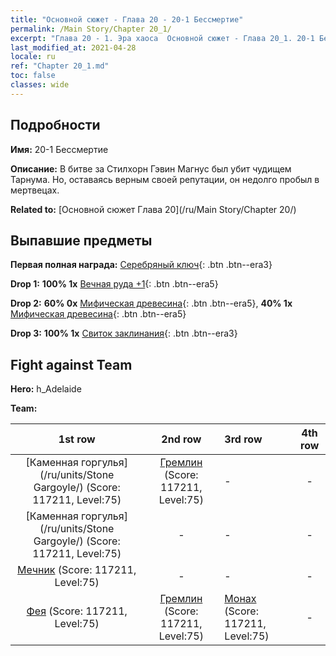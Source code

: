 ```yaml
---
title: "Основной сюжет - Глава 20 - 20-1 Бессмертие"
permalink: /Main Story/Chapter 20_1/
excerpt: "Глава 20 - 1. Эра хаоса  Основной сюжет - Глава 20_1. 20-1 Бессмертие"
last_modified_at: 2021-04-28
locale: ru
ref: "Chapter 20_1.md"
toc: false
classes: wide
---
```


## Подробности

 **Имя:** 20-1 Бессмертие

 **Описание:** В битве за Стилхорн Гэвин Магнус был убит чудищем Тарнума. Но, оставаясь верным своей репутации, он недолго пробыл в мертвецах.

 **Related to:** [Основной сюжет Глава 20](/ru/Main Story/Chapter 20/)

## Выпавшие предметы

 **Первая полная награда:** [Серебряный ключ](/ItemsRU/con_693/){: .btn .btn--era3}

 **Drop 1:** **100% 1x** [Вечная руда +1](/ItemsRU/mat_68/){: .btn .btn--era5}

 **Drop 2:** **60% 0x** [Мифическая древесина](/ItemsRU/mat_62/){: .btn .btn--era5}, **40% 1x** [Мифическая древесина](/ItemsRU/mat_62/){: .btn .btn--era5}

 **Drop 3:** **100% 1x** [Свиток заклинания](/ItemsRU/con_694/){: .btn .btn--era3}


## Fight against Team
 **Hero:** h_Adelaide

 **Team:**


  | 1st row | 2nd row | 3rd row | 4th row |
  |:----:|:----:|:----|:----:|
  | [Каменная горгулья](/ru/units/Stone Gargoyle/) (Score: 117211, Level:75)  | [Гремлин](/ru/units/Gremlin/) (Score: 117211, Level:75)  | - | - |
  | [Каменная горгулья](/ru/units/Stone Gargoyle/) (Score: 117211, Level:75)  | - | - | - |
  | [Мечник](/ru/units/Swordsman/) (Score: 117211, Level:75)  | - | - | - |
  | [Фея](/ru/units/Sprite/) (Score: 117211, Level:75)  | [Гремлин](/ru/units/Gremlin/) (Score: 117211, Level:75)  | [Монах](/ru/units/Monk/) (Score: 117211, Level:75)  | - |


